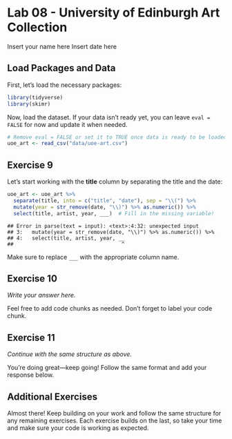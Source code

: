 Lab 08 - University of Edinburgh Art Collection
================
Insert your name here
Insert date here

## Load Packages and Data

First, let’s load the necessary packages:

``` r
library(tidyverse) 
library(skimr)
```

Now, load the dataset. If your data isn’t ready yet, you can leave
`eval = FALSE` for now and update it when needed.

``` r
# Remove eval = FALSE or set it to TRUE once data is ready to be loaded
uoe_art <- read_csv("data/uoe-art.csv")
```

## Exercise 9

Let’s start working with the **title** column by separating the title
and the date:

``` r
uoe_art <- uoe_art %>%
  separate(title, into = c("title", "date"), sep = "\\(") %>%
  mutate(year = str_remove(date, "\\)") %>% as.numeric()) %>%
  select(title, artist, year, ___)  # Fill in the missing variable!
```

    ## Error in parse(text = input): <text>:4:32: unexpected input
    ## 3:   mutate(year = str_remove(date, "\\)") %>% as.numeric()) %>%
    ## 4:   select(title, artist, year, __
    ##                                   ^

Make sure to replace `___` with the appropriate column name.

## Exercise 10

*Write your answer here.*

Feel free to add code chunks as needed. Don’t forget to label your code
chunk.

## Exercise 11

*Continue with the same structure as above.*

You’re doing great—keep going! Follow the same format and add your
response below.

## Additional Exercises

Almost there! Keep building on your work and follow the same structure
for any remaining exercises. Each exercise builds on the last, so take
your time and make sure your code is working as expected.
